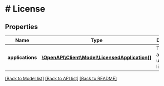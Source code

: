 # # License

## Properties

Name | Type | Description | Notes
------------ | ------------- | ------------- | -------------
**applications** | [**\OpenAPI\Client\Model\LicensedApplication[]**](LicensedApplication.md) | The applications under this license. | [readonly]

[[Back to Model list]](../../README.md#models) [[Back to API list]](../../README.md#endpoints) [[Back to README]](../../README.md)
